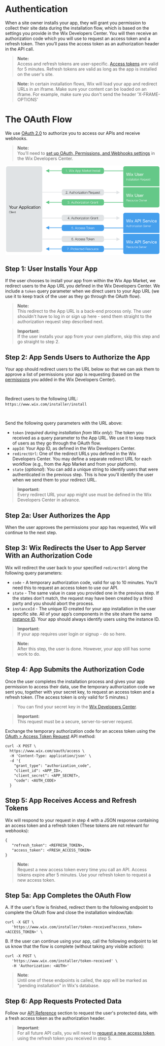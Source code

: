 
# Authentication
When a site owner installs your app, they will grant you permission to collect their site data during the installation flow, which is based on the settings you provide in the Wix Developers Center. You will then receive an authorization code which you will use to request an access token and a refresh token. Then you’ll pass the access token as an authorization header in the API call.
> **Note:**  
> Access and refresh tokens are user-specific. [Access tokens](https://dev.wix.com/api/rest/authorization/oauth-2/refresh-an-access-token) are valid for 5 minutes. Refresh tokens are valid as long as the app is installed on the user's site. 

> **Note:** 
> In certain installation flows, Wix will load your app and redirect URLs in an iframe.
> Make sure your content can be loaded on an iframe. For example, make sure you don't send the header 'X-FRAME-OPTIONS'

# The OAuth Flow
We use [OAuth 2.0](https://tools.ietf.org/html/rfc6749) to authorize you to access our APIs and receive webhooks. 
> **Note:**  
> You’ll need to [set up OAuth, Permissions, and Webhooks settings](https://devforum.wix.com/en/article/setting-up-oauth-permissions-and-webhooks-in-the-wix-developers-center) in the Wix Developers Center.  

![oauth flow diagram](../media/oauth-diagram.png)

## Step 1: User Installs Your App
If the user chooses to install your app from within the Wix App Market, we redirect users to the App URL you defined in the Wix Developers Center. We include a `token` query parameter when we direct users to your App URL (we use it to keep track of the user as they go through the OAuth flow).
> **Note:**  
> This redirect to the App URL is a back-end process only. The user shouldn't have to log in or sign up here - send them straight to the authorization request step described next.

<blockquote class='important'>
  <p>
    <strong>Important:</strong><br/>
    If the user installs your app from your own platform, skip this step and go straight to step 2.
  </p>
</blockquote>

## Step 2: App Sends Users to Authorize the App
Your app should redirect users to the URL below so that we can ask them to approve a list of permissions your app is requesting (based on the [permissions](https://dev.wix.com/api/getting-started#permissions) you added in the Wix Developers Center).  

<br/>

Redirect users to the following URL:  
`https://www.wix.com/installer/install`  

<br/>

Send the following query parameters with the URL above:
- `token` (*required during installation from Wix only*): The token you received as a query parameter to the App URL. We use it to keep track of users as they go through the OAuth flow.
- `appId`: Your App ID, as defined in the Wix Developers Center. 
- `redirectUrl`: One of the redirect URLs you defined in the Wix Developers Center. You may define a separate redirect URL for each workflow (e.g., from the App Market and from your platform).
- `state` (*optional*): You can add a unique string to identify users that were authenticated in the previous step. This is how you'll identify the user when we send them to your redirect URL.
<blockquote class='important'>
  <p>
    <strong>Important:</strong><br/>
    Every redirect URL your app might use must be defined in the Wix Developers Center in advance.
  </p>
</blockquote>

## Step 2a: User Authorizes the App
When the user approves the permissions your app has requested, Wix will continue to the next step. 

## Step 3: Wix Redirects the User to App Server With an Authorization Code
Wix will redirect the user back to your specified `redirectUrl` along the following query parameters:
* `code` - A temporary authorization code, valid for up to 10 minutes. You’ll need this to request an access token to use our API. 
* `state` - The same value in case you provided one in the previous step. If the states don't match, the request may have been created by a third party and you should abort the process.
* `instanceId` - The unique ID created for your app installation in the user specific site. All of your app’s components in the site share the same [instance ID](https://devforum.wix.com/en/article/identifying-your-users). Your app should always identify users using the instance ID.  

<blockquote class='important'>
  <p>
    <strong>Important:</strong><br/>
    If your app requires user login or signup - do so here.
  </p>
</blockquote>  

<blockquote class='Note'>
  <p> 
     <strong>Note:</strong><br/>
After this step, the user is done. However, your app still has some work to do.
    </p>
</blockquote> 

## Step 4: App Submits the Authorization Code 
Once the user completes the installation process and gives your app permission to access their data, use the temporary authorization code we sent you, together with your secret key, to request an access token and a refresh token. (The access token is only valid for 5 minutes.) 

> You can find your secret key in the [Wix Developers Center](https://dev.wix.com). 

<blockquote class='important'>
  <p>
    <strong>Important:</strong><br/>
    This request must be a secure, server-to-server request.
  </p>
</blockquote>  

Exchange the temporary authorization code for an access token using the [OAuth > Access Token Request](https://dev.wix.com/api/authorization#oauth-2.access-token-request) API method:  

```  
curl -X POST \
  https://www.wix.com/oauth/access \
  -H 'Content-Type: application/json' \
  -d '{
    "grant_type": "authorization_code",
    "client_id": <APP_ID>,
    "client_secret": <APP_SECRET>,
    "code": <AUTH_CODE>
  }
```

## Step 5: App Receives Access and Refresh Tokens
Wix will respond to your request in step 4 with a JSON response containing an access token and a refresh token (These tokens are not relevant for webhooks):
```
{
   "refresh_token": <REFRESH_TOKEN>,
   "access_token": <FRESH_ACCESS_TOKEN>
}
```
> **Note:**  
> Request a new access token every time you call an API.
> Access tokens expire after 5 minutes. Use your refresh token to request a new access token.  

## Step 5a: App Completes the OAuth Flow
A. If the user's flow is finished, redirect them to the following endpoint to complete the OAuth flow and close the installation window/tab:
```
curl -X GET \
   'https://www.wix.com/installer/token-received?access_token=<ACCESS_TOKEN>' \
```
B. If the user can continue using your app, call the following endpoint to let us know that the flow is complete (without taking any visible action):
```
curl -X POST \
   'https://www.wix.com/installer/token-received' \
   -H 'Authorization: <AUTH>'
```
> **Note**:  
Until one of these endpoints is called, the app will be marked as "pending installation" in Wix's database.

## Step 6: App Requests Protected Data
Follow our [API Reference](https://dev.wix.com/api/rest/app-management) section to request the user's protected data, with a fresh access token as the authorization header.

> **Important**:  
For all future API calls, you will need to [request a new access token](https://dev.wix.com/api/rest/authorization/oauth-2/refresh-an-access-token), using the refresh token you received in step 5. 
